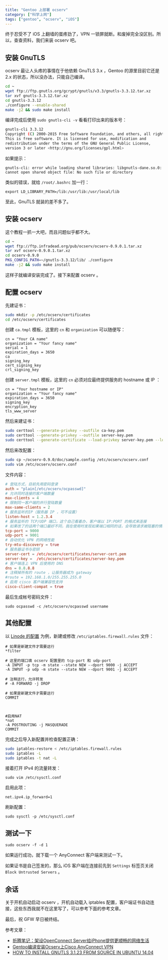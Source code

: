 ```yaml
---
title: "Gentoo 上部署 ocserv"
category: ["科学上网"]
tags: ["gentoo", "ocserv", "iOS"]
---
```


终于忍受不了 iOS 上翻墙的蛋疼劲了，VPN 一锁屏就断。和废掉完全没区别。所以，查查资料，我们来装 ocserv 吧。

## 安装 GnuTLS

ocserv 最让人头疼的事情在于他依赖 GnuTLS 3.x ，Gentoo 的源里目前它还是 2.x 的状态，所以没办法，只能自己编译。

```bash
cd ~
wget ftp://ftp.gnutls.org/gcrypt/gnutls/v3.3/gnutls-3.3.12.tar.xz
tar xvf gnutls-3.3.12.tar.xz
cd gnutls-3.3.12
./configure --enable-shared
make -j2 && sudo make install
```

编译完成后使用 `sudo gnutls-cli -v` 看看打印出来的版本号：

```bash
gnutls-cli 3.3.12
Copyright (C) 2000-2015 Free Software Foundation, and others, all rights reserved.
This is free software. It is licensed for use, modification and
redistribution under the terms of the GNU General Public License,
version 3 or later <http://gnu.org/licenses/gpl.html>
```

如果提示：

    gnutls-cli: error while loading shared libraries: libgnutls-dane.so.0: cannot open shared object file: No such file or directory

类似的错误，就给 `/root/.bashrc` 加一行：

    export LD_LIBRARY_PATH=/lib:/usr/lib:/usr/local/lib

至此，GnuTLS 就装的差不多了。

## 安装 ocserv

这个教程一抓一大吧，而且问题似乎都不大。

```bash
cd ~
wget ftp://ftp.infradead.org/pub/ocserv/ocserv-0.9.0.1.tar.xz
tar xvf ocserv-0.9.0.1.tar.xz
cd ocserv-0.9.0
PKG_CONFIG_PATH=~/gnutls-3.3.12/lib/ ./configure
make -j2 && sudo make install
```

这样子就编译安装完成了。接下来配置 ocserv 。

## 配置 ocserv

先建证书：

```bash
sudo mkdir -p /etc/ocserv/certificates
cd /etc/ocserv/certificates
```

创建 `ca.tmpl` 模板，这里的 `cn` 和 `organization` 可以随便写：

```
cn = "Your CA name"
organization = "Your fancy name"
serial = 1
expiration_days = 3650
ca
signing_key
cert_signing_key
crl_signing_key
```

创建 `server.tmpl` 模板，这里的 `cn` 必须对应最终提供服务的 hostname 或 IP ：

```
cn = "Your hostname or IP"
organization = "Your fancy name"
expiration_days = 3650
signing_key
encryption_key
tls_www_server
```

然后来建证书：

```bash
sudo certtool --generate-privkey --outfile ca-key.pem
sudo certtool --generate-privkey --outfile server-key.pem
sudo certtool --generate-certificate --load-privkey server-key.pem --load-ca-certificate ca-cert.pem --load-ca-privkey ca-key.pem --template server.tmpl --outfile server-cert.pem
```

然后来改配置：

```bash
sudo cp ~/ocserv-0.9.0/doc/sample.config /etc/ocserv/ocserv.conf
sudo vim /etc/ocserv/ocserv.conf
```

文件内容：

```conf
# 登陆方式，目前先用密码登录
auth = "plain[/etc/ocserv/ocpasswd]"
# 允许同时连接的客户端数量
max-clients = 4
# 限制同一客户端的并行登陆数量
max-same-clients = 2
# 服务监听的IP（服务器 IP ，可不设置）
listen-host = 1.2.3.4
# 服务监听的 TCP/UDP 端口，这个自己看着办，客户端以 IP:PORT 的格式来连接
# 如果改了的话两个端口最好不同，我在使用时发现如果端口相同的话，会导致请求被阻塞的情况
tcp-port = 9000
udp-port = 9001
# 自动优化 VPN 的网络性能
try-mtu-discovery = true
# 服务器证书与密钥
server-cert = /etc/ocserv/certificates/server-cert.pem
server-key =  /etc/ocserv/certificates/server-key.pem
# 客户端连上 VPN 后使用的 DNS
dns = 8.8.8.8
# 注释掉所有的 route ，让服务器成为 gateway
#route = 192.168.1.0/255.255.255.0
# 启用 cisco 客户端兼容性支持
cisco-client-compat = true
```

最后生成帐号密码文件：

    sudo ocpasswd -c /etc/ocserv/ocpasswd username

## 其他配置

以 [Linode 的配置](https://www.linode.com/docs/security/securing-your-server#creating-a-firewall) 为例，新建或修改 `/etc/iptables.firewall.rules` 文件：

```iptables
# 如果是新建文件才需要这行
*filter

# 这里的端口填 ocserv 配置里的 tcp-port 和 udp-port
-A INPUT -p tcp -m state --state NEW --dport 9000 -j ACCEPT
-A INPUT -p udp -m state --state NEW --dport 9001 -j ACCEPT

# 注释这行，允许转发
# -A FORWARD -j DROP

# 如果是新建文件才需要这行
COMMIT



#启用NAT
*nat
-A POSTROUTING -j MASQUERADE
COMMIT
```

完成之后导入新配置并检查配置正确：

```bash
sudo iptables-restore < /etc/iptables.firewall.rules
sudo iptables -L
sudo iptables -t nat -L
```

接着打开 IPv4 的流量转发：

    sudo vim /etc/sysctl.conf

启用此项：

    net.ipv4.ip_forward=1

刷新配置：

    sudo sysctl -p /etc/sysctl.conf

## 测试一下

    sudo ocserv -f -d 1

如果运行成功，就下载一个 AnyConnect 客户端来测试一下。

如果证书是自己签发的，那么 iOS 客户端在连接前先到 `Settings` 标签页关闭 `Block Untrusted Servers` 。

## 余话

关于开机自动启动 ocserv ，开机自动载入 iptables 配置，客户端证书自动连接，这些东西我就不在这里写了，可以参考下面的参考文章。

最后，祝 GFW 早日被终结。

参考文章：

* [折腾笔记：架设OpenConnect Server给iPhone提供更顺畅的网络生活](http://bitinn.net/11084/)
* [Gentoo编译安装Ocserv上Cisco AnyConnect VPN](http://blog.ihipop.info/2014/07/4782.html)
* [HOW TO INSTALL GNUTLS 3.1.23 FROM SOURCE IN UBUNTU 14.04](http://www.bauer-power.net/2014/06/how-to-install-gnutls-3123-from-source.html)
